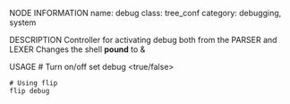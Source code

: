 NODE INFORMATION
    name: debug
    class: tree_conf
    category: debugging, system

DESCRIPTION
    Controller for activating debug both from the PARSER and LEXER
    Changes the shell __pound__ to &

USAGE
    # Turn on/off
    set debug <true/false>

    # Using flip
    flip debug
